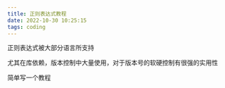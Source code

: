 ```yaml
---
title: 正则表达式教程
date: 2022-10-30 10:25:15
tags: coding
---
```


正则表达式被大部分语言所支持

尤其在库依赖，版本控制中大量使用，对于版本号的软硬控制有很强的实用性

简单写一个教程

